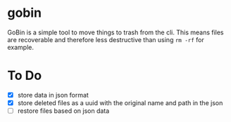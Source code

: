 # gobin

GoBin is a simple tool to move things to trash from the cli. This means files are recoverable and therefore less destructive than using `rm -rf` for example.

# To Do

- [x] store data in json format
- [x] store deleted files as a uuid with the original name and path in the json
- [ ] restore files based on json data 

